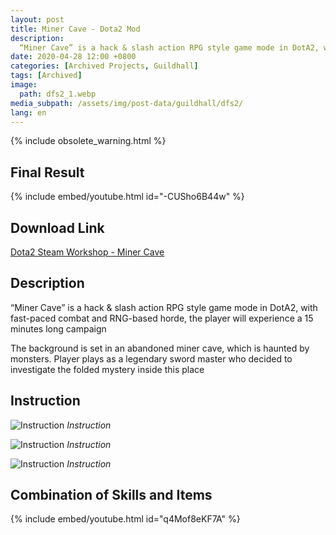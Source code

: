 ```yaml
---
layout: post
title: Miner Cave - Dota2 Mod
description: 
  “Miner Cave” is a hack & slash action RPG style game mode in DotA2, with fast-paced combat and RNG-based horde, the player will experience a 15 minutes long campaign
date: 2020-04-28 12:00 +0800
categories: [Archived Projects, Guildhall]
tags: [Archived]
image:
  path: dfs2_1.webp
media_subpath: /assets/img/post-data/guildhall/dfs2/
lang: en
---
```


{% include obsolete_warning.html %}

## Final Result
{% include embed/youtube.html id="-CUSho6B44w" %}

## Download Link
[Dota2 Steam Workshop - Miner Cave]

## Description
“Miner Cave” is a hack & slash action RPG style game mode in DotA2, with fast-paced combat and RNG-based horde, the player will experience a 15 minutes long campaign

The background is set in an abandoned miner cave, which is haunted by monsters. Player plays as a legendary sword master who decided to investigate the folded mystery inside this place

## Instruction
![Instruction](dfs2_2.webp)
_Instruction_

![Instruction](dfs2_3.webp)
_Instruction_

![Instruction](dfs2_4.webp)
_Instruction_

## Combination of Skills and Items
{% include embed/youtube.html id="q4Mof8eKF7A" %}


[Dota2 Steam Workshop - Miner Cave]: https://steamcommunity.com/sharedfiles/filedetails/?id=1970764203

